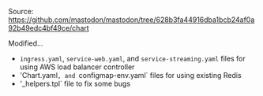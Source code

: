 Source: https://github.com/mastodon/mastodon/tree/628b3fa44916dba1bcb24af0a92b49edc4bf49ce/chart

Modified...

- `ingress.yaml`, `service-web.yaml`, and `service-streaming.yaml` files for using AWS load balancer controller
- 'Chart.yaml`, and `configmap-env.yaml` files for using existing Redis
- '_helpers.tpl` file to fix some bugs
